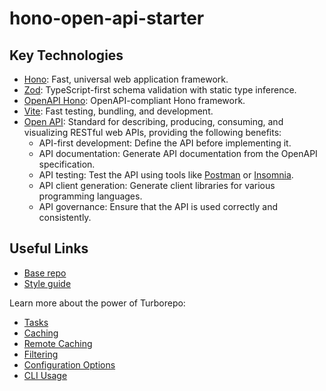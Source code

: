 # hono-open-api-starter

## Key Technologies

- [Hono](https://hono.dev/): Fast, universal web application framework.
- [Zod](https://zod.dev/): TypeScript-first schema validation with static type inference.
- [OpenAPI Hono](https://github.com/honojs/zod-openapi): OpenAPI-compliant Hono framework.
- [Vite](https://vitejs.dev/): Fast testing, bundling, and development.
- [Open API](https://www.openapis.org/): Standard for describing, producing, consuming,
  and visualizing RESTful web APIs, providing the following benefits:
  - API-first development: Define the API before implementing it.
  - API documentation: Generate API documentation from the OpenAPI specification.
  - API testing: Test the API using tools like [Postman](https://www.postman.com/) or [Insomnia](https://insomnia.rest/).
  - API client generation: Generate client libraries for various programming languages.
  - API governance: Ensure that the API is used correctly and consistently.

## Useful Links

- [Base repo](https://github.com/vercel/turborepo/blob/main/examples/kitchen-sink)
- [Style guide](https://www.npmjs.com/package/@vercel/style-guide)

Learn more about the power of Turborepo:

- [Tasks](https://turbo.build/repo/docs/core-concepts/monorepos/running-tasks)
- [Caching](https://turbo.build/repo/docs/core-concepts/caching)
- [Remote Caching](https://turbo.build/repo/docs/core-concepts/remote-caching)
- [Filtering](https://turbo.build/repo/docs/core-concepts/monorepos/filtering)
- [Configuration Options](https://turbo.build/repo/docs/reference/configuration)
- [CLI Usage](https://turbo.build/repo/docs/reference/command-line-reference)
